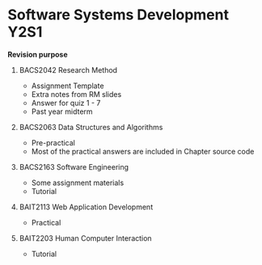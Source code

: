 # Software Systems Development Y2S1 #

**Revision purpose**

1. BACS2042 Research Method
   - Assignment Template
   - Extra notes from RM slides
   - Answer for quiz 1 - 7
   - Past year midterm
   
3. BACS2063 Data Structures and Algorithms
   - Pre-practical 
   - Most of the practical answers are included in Chapter source code   
   
4. BACS2163 Software Engineering
   - Some assignment materials
   - Tutorial  
   
6. BAIT2113 Web Application Development
   - Practical
   
8. BAIT2203 Human Computer Interaction
   - Tutorial 
